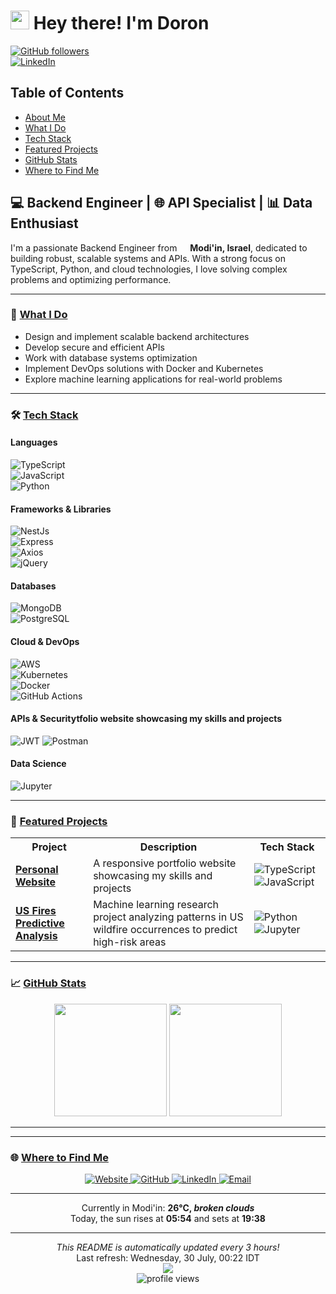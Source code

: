 # <img src="https://emojis.slackmojis.com/emojis/images/1531849430/4246/blob-sunglasses.gif?1531849430" width="30"/> Hey there! I'm Doron

[![GitHub followers](https://img.shields.io/github/followers/DoronF3?style=social)](https://github.com/DoronF3)  
[![LinkedIn](https://img.shields.io/badge/LinkedIn-Connect-blue)](https://www.linkedin.com/in/DoronF3)

## Table of Contents
- [About Me](#-about-me)
- [What I Do](#-what-i-do)
- [Tech Stack](#-tech-stack)
- [Featured Projects](#-featured-projects)
- [GitHub Stats](#-github-stats)
- [Where to Find Me](#-where-to-find-me)

## 💻 Backend Engineer | 🌐 API Specialist | 📊 Data Enthusiast

I'm a passionate Backend Engineer from <img src="https://cdn-icons-png.flaticon.com/512/197/197577.png" width="13"/> **Modi'in, Israel**, dedicated to building robust, scalable systems and APIs. With a strong focus on TypeScript, Python, and cloud technologies, I love solving complex problems and optimizing performance.

---

### 🚀 [What I Do](#-what-i-do)

- Design and implement scalable backend architectures
- Develop secure and efficient APIs
- Work with database systems optimization
- Implement DevOps solutions with Docker and Kubernetes
- Explore machine learning applications for real-world problems

---

### 🛠️ [Tech Stack](#-tech-stack)

#### Languages
![TypeScript](https://img.shields.io/badge/-TypeScript-007ACC?style=for-the-badge&logo=typescript&logoColor=white)  
![JavaScript](https://img.shields.io/badge/-JavaScript-F7DF1E?style=for-the-badge&logo=javascript&logoColor=black)  
![Python](https://img.shields.io/badge/-Python-3776AB?style=for-the-badge&logo=python&logoColor=white)

#### Frameworks & Libraries
![NestJs](https://img.shields.io/badge/-NestJs-ea2845?style=for-the-badge&logo=nestjs&logoColor=white)  
![Express](https://img.shields.io/badge/Express-000000?style=for-the-badge&logo=express&logoColor=white)  
![Axios](https://img.shields.io/badge/axios-671ddf?style=for-the-badge&logo=axios&logoColor=white)  
![jQuery](https://img.shields.io/badge/jQuery-0769AD?style=for-the-badge&logo=jquery&logoColor=white)

#### Databases
![MongoDB](https://img.shields.io/badge/-MongoDB-13aa52?style=for-the-badge&logo=mongodb&logoColor=white)  
![PostgreSQL](https://img.shields.io/badge/PostgreSQL-316192?style=for-the-badge&logo=postgresql&logoColor=white)

#### Cloud & DevOps
![AWS](https://img.shields.io/badge/AWS-FF9900?style=for-the-badge&logo=amazonaws&logoColor=white)  
![Kubernetes](https://img.shields.io/badge/kubernetes-326ce5?style=for-the-badge&logo=kubernetes&logoColor=white)  
![Docker](https://img.shields.io/badge/-Docker-46a2f1?style=for-the-badge&logo=docker&logoColor=white)  
![GitHub Actions](https://img.shields.io/badge/-Github_Actions-2088FF?style=for-the-badge&logo=github-actions&logoColor=white)

#### APIs & Securitytfolio website showcasing my skills and projects</td>
![JWT](https://img.shields.io/badge/JWT-000000?style=for-the-badge&logo=JSON%20web%20tokens&logoColor=white)
![Postman](https://img.shields.io/badge/Postman-FF6C37?style=for-the-badge&logo=Postman&logoColor=white)

#### Data Science
![Jupyter](https://img.shields.io/badge/Jupyter-F37626?style=for-the-badge&logo=Jupyter&logoColor=white)

---

### 🔭 [Featured Projects](#-featured-projects)

<table>
  <tr>
    <th>Project</th>
    <th>Description</th>
    <th>Tech Stack</th>
  </tr>
  <tr>
    <td><a href="https://github.com/DoronF3/doronf3.github.io"><b>Personal Website</b></a></td>
    <td>A responsive portfolio website showcasing my skills and projects</td>
    <td>
      <img alt="TypeScript" src="https://img.shields.io/badge/-TypeScript-007ACC?style=flat-square&logo=typescript&logoColor=white"/>
      <img alt="JavaScript" src="https://img.shields.io/badge/-JavaScript-F7DF1E?style=flat-square&logo=javascript&logoColor=black"/>
    </td>
  </tr>
  <tr>
    <td><a href="https://github.com/DoronF3/School-Projects/blob/main/Machine%20Learning/Ml%20Final/ML%20Final%20Project.ipynb"><b>US Fires Predictive Analysis</b></a></td>
    <td>Machine learning research project analyzing patterns in US wildfire occurrences to predict high-risk areas</td>
    <td>
      <img alt="Python" src="https://img.shields.io/badge/-Python-3776AB?style=flat-square&logo=python&logoColor=white"/>
      <img alt="Jupyter" src="https://img.shields.io/badge/Jupyter-F37626.svg?style=flat-square&logo=Jupyter&logoColor=white"/>
    </td>
  </tr>
</table>

---

### 📈 [GitHub Stats](#-github-stats)

<div align="center">
  <img height="180em" src="https://github-readme-stats.vercel.app/api?username=DoronF3&show_icons=true&theme=dracula&include_all_commits=true&count_private=true"/>
  <img height="180em" src="https://github-readme-stats.vercel.app/api/top-langs/?username=DoronF3&layout=compact&langs_count=7&theme=dracula"/>
</div>

---

---

### 🌐 [Where to Find Me](#-where-to-find-me)

<div align="center">
  <a href="https://doronf3.github.io/" target="_blank" rel="noopener noreferrer">
    <img alt="Website" src="https://img.shields.io/badge/Website-4285F4?style=for-the-badge&logo=google-chrome&logoColor=white" />
  </a>
  <a href="https://github.com/DoronF3" target="_blank" rel="noopener noreferrer">
    <img alt="GitHub" src="https://img.shields.io/badge/GitHub-DoronF3-181717?style=for-the-badge&logo=github" />
  </a>
  <a href="https://linkedin.com/in/DoronF3" target="_blank" rel="noopener noreferrer">
    <img alt="LinkedIn" src="https://img.shields.io/badge/LinkedIn-DoronF3-0A66C2?style=for-the-badge&logo=linkedin" />
  </a>
  <a href="mailto:doronfi3@gmail.com" target="_blank" rel="noopener noreferrer">
    <img alt="Email" src="https://img.shields.io/badge/Email-doronfi3@gmail.com-EA4335?style=for-the-badge&logo=gmail" />
  </a>
</div>

---

<div align="center">
  Currently in Modi'in: <b>26°C, <i>broken clouds</i></b><br>
  Today, the sun rises at <b>05:54</b> and sets at <b>19:38</b>
</div>

---

<div align="center">
  <i>This README is automatically updated every 3 hours!</i><br>
  Last refresh: Wednesday, 30 July, 00:22 IDT<br>
  <img src="https://github.com/DoronF3/DoronF3/workflows/README%20build/badge.svg" />
</div>

<div align="center">
  <img src="https://komarev.com/ghpvc/?username=DoronF3&color=blueviolet" alt="profile views" />
</div>

